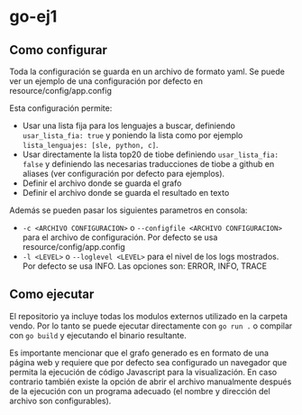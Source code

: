 # go-ej1

## Como configurar
Toda la configuración se guarda en un archivo de formato yaml. Se puede ver un ejemplo de una configuración por defecto en resource/config/app.config


Esta configuración permite:
- Usar una lista fija para los lenguajes a buscar, definiendo ```usar_lista_fia: true``` y poniendo la lista como por ejemplo ```lista_lenguajes: [sle, python, c]```.
- Usar directamente la lista top20 de tiobe definiendo ```usar_lista_fia: false``` y definiendo las necesarias traducciones de tiobe a github en aliases (ver configuración por defecto para ejemplos).
- Definir el archivo donde se guarda el grafo
- Definir el archivo donde se guarda el resultado en texto

Además se pueden pasar los siguientes parametros en consola:
- ```-c <ARCHIVO CONFIGURACION>``` o ```--configfile <ARCHIVO CONFIGURACION>``` para el archivo de configuración. Por defecto se usa resource/config/app.config
- ```-l <LEVEL>``` o ```--loglevel <LEVEL>``` para el nivel de los logs mostrados. Por defecto se usa INFO. Las opciones son: ERROR, INFO, TRACE

## Como ejecutar
El repositorio ya incluye todas los modulos externos utilizado en la carpeta vendo. Por lo tanto se puede ejecutar directamente con ```go run .``` o compilar con ```go build``` y ejecutando el binario resultante.

Es importante mencionar que el grafo generado es en formato de una página web y requiere que por defecto sea configurado un navegador que permita la ejecución de código Javascript para la visualización. En caso contrario también existe la opción de abrir el archivo manualmente después de la ejecución con un programa adecuado (el nombre y dirección del archivo son configurables).